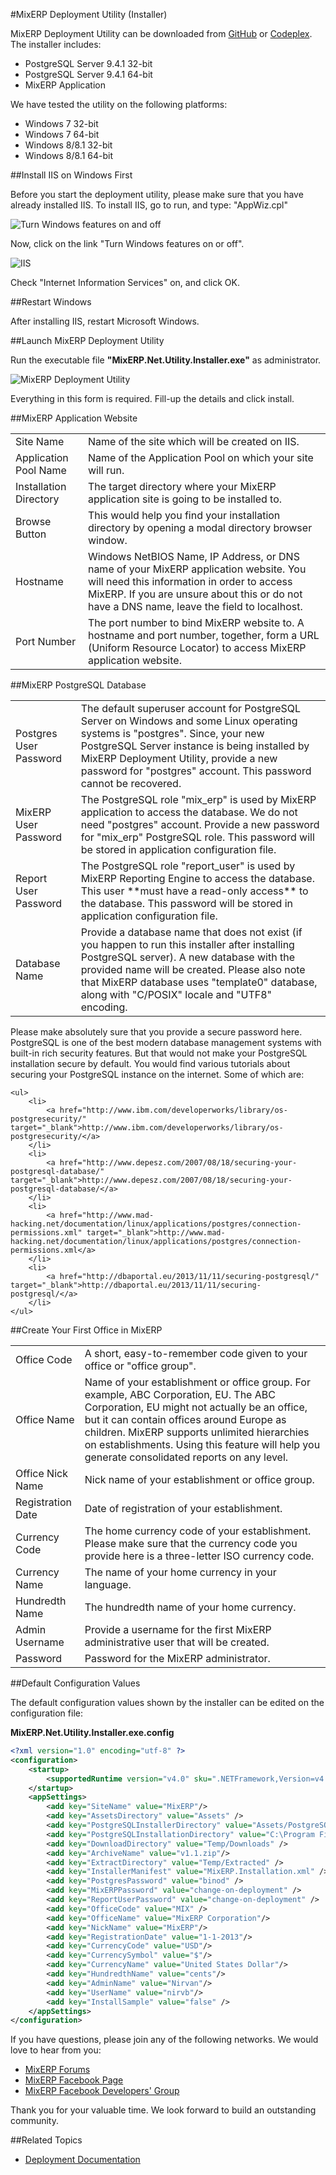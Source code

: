 #MixERP Deployment Utility (Installer)

MixERP Deployment Utility can be downloaded from [GitHub](https://github.com/mixerp/mixerp/releases/tag/1.1)
or [Codeplex](https://mixerp.codeplex.com/releases/view/611704). The installer includes:

* PostgreSQL Server 9.4.1 32-bit
* PostgreSQL Server 9.4.1 64-bit
* MixERP Application

We have tested the utility on the following platforms:

* Windows 7 32-bit
* Windows 7 64-bit
* Windows 8/8.1 32-bit
* Windows 8/8.1 64-bit

##Install IIS on Windows First

Before you start the deployment utility, please make sure that you have already installed IIS. To install
IIS, go to run, and type: "AppWiz.cpl"

![Turn Windows features on and off](images/windows-features.png)

Now, click on the link "Turn Windows features on or off".

![IIS](images/iis.png)


Check "Internet Information Services" on, and click OK.

##Restart Windows

After installing IIS, restart Microsoft Windows.

##Launch MixERP Deployment Utility

Run the executable file <strong>"MixERP.Net.Utility.Installer.exe"</strong> as administrator.

![MixERP Deployment Utility](images/mixerp-deployment-utility.png)


Everything in this form is required. Fill-up the details and click install.

##MixERP Application Website

<table>
    <tr>
        <td>
            Site Name
        </td>
        <td>
            Name of the site which will be created on IIS.
        </td>
    </tr>
    <tr>
        <td>
            Application Pool Name
        </td>
        <td>
            Name of the Application Pool on which your site will run.
        </td>
    </tr>
    <tr>
        <td>
            Installation Directory
        </td>
        <td>
            The target directory where your MixERP application site is going to be installed to.
        </td>
    </tr>
    <tr>
        <td>
            Browse Button
        </td>
        <td>
            This would help you find your installation directory by opening a modal directory browser window.
        </td>
    </tr>
    <tr>
        <td>
            Hostname
        </td>
        <td>
            Windows NetBIOS Name, IP Address, or DNS name of your MixERP application website. You will need this
            information in order to access MixERP. If you are unsure about this or do not have
            a DNS name, leave the field to localhost.
        </td>
    </tr>
    <tr>
        <td>
            Port Number
        </td>
        <td>
            The port number to bind MixERP website to. A hostname and port number, together, form a URL (Uniform
            Resource Locator) to access MixERP application website.
        </td>
    </tr>
</table>

##MixERP PostgreSQL Database

<table>
    <tr>
        <td>
            Postgres User Password
        </td>
        <td>
            The default superuser account for PostgreSQL Server on Windows and some Linux operating systems
            is "postgres". Since, your new PostgreSQL Server instance is being installed by MixERP
            Deployment Utility, provide a new password for "postgres" account. This password cannot be recovered.
        </td>
    </tr>
    <tr>
        <td>
            MixERP User Password
        </td>
        <td>
            The PostgreSQL role "mix_erp" is used by MixERP application to access the database. We do not need
            "postgres" account. Provide a new password for "mix_erp" PostgreSQL role. This password will be stored
            in application configuration file.
        </td>
    </tr>
    <tr>
        <td>
            Report User Password
        </td>
        <td>
            The PostgreSQL role "report_user" is used by MixERP Reporting Engine to access the database.
            This user **must have a read-only access** to the database. This password will be stored
            in application configuration file.
        </td>
    </tr>
    <tr>
        <td>
            Database Name
        </td>
        <td>
            Provide a database name that does not exist (if you happen to run this installer after installing
            PostgreSQL server). A new database with the provided name will be created. Please also note that
            MixERP database uses "template0" database, along with "C/POSIX" locale and "UTF8" encoding.
        </td>
    </tr>
</table>

<div class="alert-box warn radius">
    <p>
        Please make absolutely sure that you provide a secure password here. PostgreSQL is one of
        the best modern database management systems with built-in rich security features. But
        that would not make your PostgreSQL installation secure by default. You would find various tutorials about
        securing your PostgreSQL instance on the internet. Some of which are:
    </p>

    <ul>
        <li>
            <a href="http://www.ibm.com/developerworks/library/os-postgresecurity/" target="_blank">http://www.ibm.com/developerworks/library/os-postgresecurity/</a>
        </li>
        <li>
            <a href="http://www.depesz.com/2007/08/18/securing-your-postgresql-database/" target="_blank">http://www.depesz.com/2007/08/18/securing-your-postgresql-database/</a>
        </li>
        <li>
            <a href="http://www.mad-hacking.net/documentation/linux/applications/postgres/connection-permissions.xml" target="_blank">http://www.mad-hacking.net/documentation/linux/applications/postgres/connection-permissions.xml</a>
        </li>
        <li>
            <a href="http://dbaportal.eu/2013/11/11/securing-postgresql/" target="_blank">http://dbaportal.eu/2013/11/11/securing-postgresql/</a>
        </li>
    </ul>
</div>


##Create Your First Office in MixERP

<table>
    <tr>
        <td>
            Office Code
        </td>
        <td>
            A short, easy-to-remember code given to your office or "office group".
        </td>
    </tr>
    <tr>
        <td>
            Office Name
        </td>
        <td>
            Name of your establishment or office group. For example, ABC Corporation, EU.
            The ABC Corporation, EU might not actually be an office, but it can contain offices around Europe as children.
            MixERP supports unlimited hierarchies on establishments. Using this feature will help you
            generate consolidated reports on any level.
        </td>
    </tr>
    <tr>
        <td>
            Office Nick Name
        </td>
        <td>
            Nick name of your establishment or office group.
        </td>
    </tr>
    <tr>
        <td>
            Registration Date
        </td>
        <td>
            Date of registration of your establishment.
        </td>
    </tr>
    <tr>
        <td>
            Currency Code
        </td>
        <td>
            The home currency code of your establishment. Please make sure that the currency code you provide
            here is a three-letter ISO currency code.
        </td>
    </tr>
    <tr>
        <td>
            Currency Name
        </td>
        <td>
            The name of your home currency in your language.
        </td>
    </tr>
    <tr>
        <td>
            Hundredth Name
        </td>
        <td>
            The hundredth name of your home currency.
        </td>
    </tr>
    <tr>
        <td>
            Admin Username
        </td>
        <td>
            Provide a username for the first MixERP administrative user that will be created.
        </td>
    </tr>
    <tr>
        <td>
            Password
        </td>
        <td>
            Password for the MixERP administrator.
        </td>
    </tr>
</table>


##Default Configuration Values

The default configuration values shown by the installer can be edited on the configuration file:

<strong>
    MixERP.Net.Utility.Installer.exe.config
</strong>


```xml
<?xml version="1.0" encoding="utf-8" ?>
<configuration>
    <startup>
        <supportedRuntime version="v4.0" sku=".NETFramework,Version=v4.5.1" />
    </startup>
    <appSettings>
        <add key="SiteName" value="MixERP"/>
        <add key="AssetsDirectory" value="Assets" />
        <add key="PostgreSQLInstallerDirectory" value="Assets/PostgreSQL" />
        <add key="PostgreSQLInstallationDirectory" value="C:\Program Files\PostgreSQL\9.4" />
        <add key="DownloadDirectory" value="Temp/Downloads" />
        <add key="ArchiveName" value="v1.1.zip"/>
        <add key="ExtractDirectory" value="Temp/Extracted" />
        <add key="InstallerManifest" value="MixERP.Installation.xml" />
        <add key="PostgresPassword" value="binod" />
        <add key="MixERPPassword" value="change-on-deployment" />
        <add key="ReportUserPassword" value="change-on-deployment" />
        <add key="OfficeCode" value="MIX" />
        <add key="OfficeName" value="MixERP Corporation"/>
        <add key="NickName" value="MixERP"/>
        <add key="RegistrationDate" value="1-1-2013"/>
        <add key="CurrencyCode" value="USD"/>
        <add key="CurrencySymbol" value="$"/>
        <add key="CurrencyName" value="United States Dollar"/>
        <add key="HundredthName" value="cents"/>
        <add key="AdminName" value="Nirvan"/>
        <add key="UserName" value="nirvb"/>
        <add key="InstallSample" value="false" />
    </appSettings>
</configuration>
```


If you have questions, please join any of the following networks. We would love to hear from you:
* [MixERP Forums](http://mixerp.org/forum)
* [MixERP Facebook Page](https://www.facebook.com/mixerp.official/)
* [MixERP Facebook Developers' Group](https://www.facebook.com/groups/mixerp/)


Thank you for your valuable time. We look forward to build an outstanding community.

##Related Topics
* [Deployment Documentation](../admin.md)